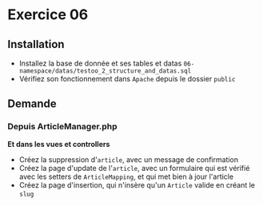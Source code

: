 # Exercice 06

## Installation

- Installez la base de donnée et ses tables et datas `06-namespace/datas/testoo_2_structure_and_datas.sql`
- Vérifiez son fonctionnement dans `Apache` depuis le dossier `public`

## Demande

### Depuis ArticleManager.php

**Et dans les vues et controllers**

- Créez la suppression d'`article`, avec un message de confirmation
- Créez la page d'update de l'`article`, avec un formulaire qui est vérifié avec les setters de `ArticleMapping`, et qui met bien à jour l'article
- Créez la page d'insertion, qui n'insère qu'un `Article` valide en créant le `slug`
